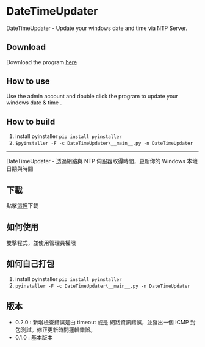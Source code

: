 # DateTimeUpdater

DateTimeUpdater - Update your windows date and time via NTP Server.

## Download

Download the program [here](https://github.com/laudai/DateTimeUpdater/releases)

## How to use

Use the admin account and double click the program to update your windows date & time .

## How to build

1. install pyinstaller `pip install pyinstaller`
2. `$pyinstaller -F -c DateTimeUpdater\__main__.py -n DateTimeUpdater`

---

DateTimeUpdater - 透過網路與 NTP 伺服器取得時間，更新你的 Windows 本地日期與時間

## 下載

點擊[這裡](https://github.com/laudai/DateTimeUpdater/releases)下載

## 如何使用

雙擊程式，並使用管理員權限

## 如何自己打包

1. install pyinstaller `pip install pyinstaller`
2. `pyinstaller -F -c DateTimeUpdater\__main__.py -n DateTimeUpdater`

## 版本

- 0.2.0 : 新增檢查錯誤是由 timeout 或是 網路資訊錯誤，並發出一個 ICMP 封包測試。修正更新時間邏輯錯誤。
- 0.1.0 : 基本版本
